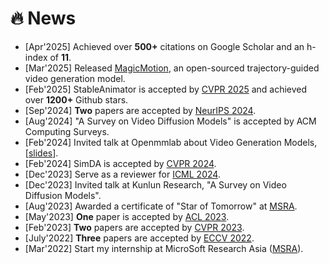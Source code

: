 # 🔥 News
<!-- 加点表情包,直接复制图片即可  https://github.com/guodongxiaren/README/blob/master/emoji.md?tdsourcetag=s_pcqq_aiomsg -->
- [Apr'2025] Achieved over **500+** citations on Google Scholar and an h-index of **11**.
- [Mar'2025] Released [MagicMotion](https://quanhaol.github.io/magicmotion-site/), an open-sourced trajectory-guided video generation model.
- [Feb'2025] StableAnimator is accepted by [CVPR 2025](https://cvpr.thecvf.com/) and achieved over **1200+** Github stars.
- [Sep'2024] **Two** papers are accepted by [NeurIPS 2024](https://neurips.cc/Conferences/2024).
- [Aug'2024] "A Survey on Video Diffusion Models" is accepted by ACM Computing Surveys.
- [Feb'2024] Invited talk at Openmmlab about Video Generation Models, [[slides](/VideoGenerationModel.pdf)].
- [Feb'2024] SimDA is accepted by [CVPR 2024](https://cvpr.thecvf.com/).
- [Dec'2023] Serve as a reviewer for [ICML 2024](https://icml.cc/).
- [Dec'2023] Invited talk at Kunlun Research, "A Survey on Video Diffusion Models".
- [Aug'2023] Awarded a certificate of "Star of Tomorrow" at [MSRA](https://www.microsoft.com/en-us/research/lab/microsoft-research-asia/).
- [May'2023] **One** paper is accepted by [ACL 2023](https://2023.aclweb.org/).
- [Feb'2023] **Two** papers are accepted by [CVPR 2023](https://cvpr2023.thecvf.com/).
- [July'2022] **Three** papers are accepted by [ECCV 2022](https://eccv2022.ecva.net/).
- [Mar'2022] Start my internship at MicroSoft Research Asia ([MSRA](https://www.microsoft.com/en-us/research/lab/microsoft-research-asia/)).

